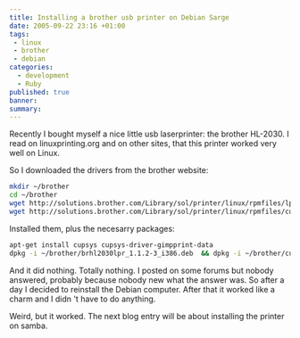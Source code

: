 ```yaml
---
title: Installing a brother usb printer on Debian Sarge
date: 2005-09-22 23:16 +01:00
tags:
 - linux
 - brother
 - debian
categories:
  - development
  - Ruby
published: true
banner: 
summary:
---
```

Recently I bought myself a nice little usb laserprinter: the brother HL-2030. I read on linuxprinting.org and on other sites, that this printer worked very well on Linux.

 So I downloaded the drivers from the brother website:

``` bash
mkdir ~/brother
cd ~/brother
wget http://solutions.brother.com/Library/sol/printer/linux/rpmfiles/lpr_debian/brhl2030lpr_1.1.2-3_i386.deb
wget http://solutions.brother.com/Library/sol/printer/linux/rpmfiles/cups_wrapper/cupswrapperhl2030_1.0.0-1_i386.deb
```

Installed them, plus the necesarry packages:

``` bash
apt-get install cupsys cupsys-driver-gimpprint-data
dpkg -i ~/brother/brhl2030lpr_1.1.2-3_i386.deb  && dpkg -i ~/brother/cupswrapperhl2030_1.0.0-1_i386.deb
```

And it did nothing. Totally nothing. I posted on some forums but nobody answered, probably because nobody new what the answer was.
So after a day I decided to reinstall the  Debian computer. After that it worked like a charm and I didn 't have to do anything.

Weird, but it worked. The next blog entry will be about installing the printer on samba. 